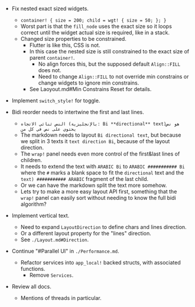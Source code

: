 * Fix nested exact sized widgets.
  - `container! { size = 200; child = wgt! { size = 50; }; }`
  - Worst part is that the `fill_node` uses the exact size so it loops correct until the widget actual
    size is required, like in a stack.
  - Changed size properties to be constrained.
    - Flutter is like this, CSS is not.
    - In this case the nested size is still constrained to the exact size of parent `container!`.
      - No align forces this, but the supposed default `Align::FILL` does not.
      - Need to change `Align::FILL` to not override min constrains or change widgets to ignore min constrains. 
    - See Laoyout.md#Min Constrains Reset for details.


* Implement `switch_style!` for toggle.

* Bidi reorder needs to intertwine the first and last lines.
    -  `النص ثنائي الاتجاه (بالإنجليزية: Bi **directional** text)‏ هو نص يحتوي على نص في كل من`
    - The markdown needs to layout `Bi directional text`, but because we split in 3 texts it
      `text direction Bi`, because of the layout direction.
    - The `wrap!` panel needs even more control of the first&last lines of children.
    - It needs to extend the text with `ARABIC Bi` to `ARABIC ########### Bi` where the `#` marks a blank
      space to fit the `directional` text and the ` text) ########### ARABIC` fragment of the last child.
    - Or we can have the markdown split the text more somehow.
    - Lets try to make a more easy layout API first, something that the `wrap!` panel can easily sort without
      needing to know the full bidi algorithm?

* Implement vertical text.
    - Need to expand `LayoutDirection` to define chars and lines direction.
    - Or a different layout property for the "lines" direction.
    - See `./Layout.md#Direction`.

* Continue "#Parallel UI" in `./Performance.md`.
    - Refactor services into `app_local!` backed structs, with associated functions.
        - Remove `Services`.

* Review all docs.
    - Mentions of threads in particular.